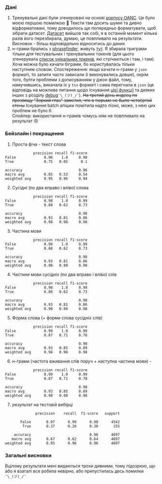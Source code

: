 ### Дані

1. Тренувальні дані були згенеровані на основі [корпусу OANC](http://www.anc.org/data/oanc/download/). Це було моєю першою помилкою 🐧 Тексти там досить шумні та дивно відформатовані, тому доводилось ще попередньо форматувати, щоб зібрати датасет. [Датасет](./extracted_data.json) вийшов так собі, я в останній момент кілька разів його перезбирала, думаю, це повпливало на результати. Висновок - більш відповідально відноситись до даних
2. н-грами брались з [phrasefinder](https://phrasefinder.io), живуть [тут](./trigrams.json). Я збирала триграми тільки для тестувальних і тренувальних токенів (для цього згенерувала [список унікальних токенів](./unique_words.txt), які стрічаються і там, і там). Хоча можна було качати біграми, бо користувалась тільки наступним словом. Спостереження: якщо качати н-грами у `json` форматі, то запити часто зависали (і виконувались довше), окрім того, булти проблеми з дописуванням у джон файл, тому, намучившись, викачала їх у `tsv` форматі і сама перегнала в `json` (це відповідь на можливе питання щодо існування [цієї функції](./data.py#L160) та деяких інших з розділу [debug](./data.py#L160)`¯\_(ツ)_/¯`). ~~На третий день индеец по прозвищу "Зоркий глаз" заметил, что в тюрьме не было четвёртой стены~~ Існування batch апішки помітила надто пізно, може, з нею цих проблем не було б.<br/>
   Спойлер: використання н-грамів чомусь ніяк не повпливало на результат 😞

### Бейзлайн і покращення

1. Проста фіча - текст слова

```
             precision recall f1-score
False             0.96    1.0     0.98
True              0.75   0.05      0.1

accuracy                          0.96
macro avg         0.85   0.53     0.54
weighted avg      0.95   0.96     0.94
```

2. Сусідні (по два вправо і вліво) слова

```
             precision recall f1-score
False             0.98    1.0     0.99
True              0.88   0.62     0.73

accuracy                          0.98
macro avg         0.93   0.81     0.86
weighted avg      0.98   0.98     0.98
```

3. Частина мови

```
             precision recall f1-score
False             0.98    1.0     0.99
True              0.88   0.62     0.73

accuracy                          0.98
macro avg         0.93   0.81     0.86
weighted avg      0.98   0.98     0.98
```

4. Частини мови сусідніх (по два вправо і вліво) слів

```
             precision recall f1-score
False             0.98    1.0     0.99
True              0.88   0.62     0.73

accuracy                          0.98
macro avg         0.93   0.81     0.86
weighted avg      0.98   0.98     0.98
```

5. Форма слова (+ форми слова сусідніх слів)

```
             precision recall f1-score
False             0.99    1.0     0.99
True              0.87   0.71     0.78

accuracy                          0.98
macro avg         0.93   0.85     0.89
weighted avg      0.98   0.98     0.98
```

6. н-грами (частота вживання слів поруч + наступна частина мови) -

```
             precision recall f1-score
False             0.99    1.0     0.99
True              0.87   0.71     0.78

accuracy                          0.98
macro avg         0.93   0.85     0.89
weighted avg      0.98   0.98     0.98

```

7. результат на тестовій вибірці

```
              precision    recall  f1-score   support

       False       0.97      0.99      0.98      4542
        True       0.37      0.26      0.30       155

    accuracy                           0.96      4697
   macro avg       0.67      0.62      0.64      4697
weighted avg       0.95      0.96      0.96      4697
```

### Загальні висновки

Вцілому результати мені видаються трохи дивними, тому підозрюю, що або я взагалі все робила невірно, або припустилась десь помилки `¯\_(ツ)_/¯`
